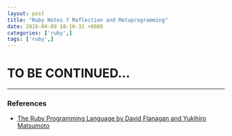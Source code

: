 ```yaml
---
layout: post
title: "Ruby Notes 7 Reflection and Metaprogramming"
date: 2016-04-09 18-10-31 +0800
categories: ['ruby',]
tags: ['ruby',]
---
```

# TO BE CONTINUED...

* * *

### References

* [The Ruby Programming Language by David Flanagan and Yukihiro Matsumoto](http://www.amazon.com/Ruby-Programming-Language-David-Flanagan/dp/0596516177/ref=sr_1_1?ie=UTF8&qid=1459784613&sr=8-1&keywords=The+Ruby+Programming+Language)
